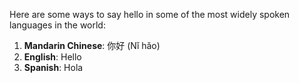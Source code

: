 Here are some ways to say hello in some of the most widely spoken languages in the world:

1. **Mandarin Chinese**: 你好 (Nǐ hǎo)
2. **English**: Hello
3. **Spanish**: Hola

